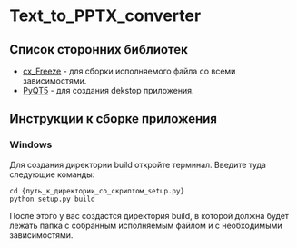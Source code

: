 # Text_to_PPTX_converter
## Список сторонних библиотек
* [cx_Freeze](https://pypi.org/project/cx-Freeze/) - для сборки исполняемого файла со всеми зависимостями.
* [PyQT5](https://pypi.org/project/PyQt5/) - для создания dekstop приложения.
## Инструкции к сборке приложения
### Windows
Для создания директории build откройте терминал.
Введите туда следующие команды:
```
cd {путь_к_директории_со_скриптом_setup.py}
python setup.py build
```
После этого у вас создастся директория build, в которой должна будет лежать папка с собранным исполняемым файлом и с необходимыми зависимостями.